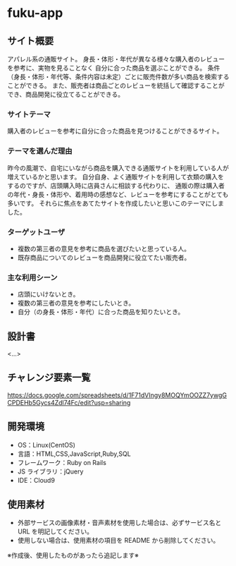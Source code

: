 # fuku-app

## サイト概要

アパレル系の通販サイト。
身長・体形・年代が異なる様々な購入者のレビューを参考に、実物を見ることなく
自分に合った商品を選ぶことができる。
条件（身長・体形・年代等、条件内容は未定）ごとに販売件数が多い商品を検索することができる。
また、販売者は商品ごとのレビューを統括して確認することができ、商品開発に役立てることができる。

### サイトテーマ

購入者のレビューを参考に自分に合った商品を見つけることができるサイト。

### テーマを選んだ理由

昨今の風潮で、自宅にいながら商品を購入できる通販サイトを利用している人が増えているかと思います。
自分自身、よく通販サイトを利用して衣類の購入をするのですが、店頭購入時に店員さんに相談する代わりに、
通販の際は購入者の年代・身長・体形や、着用時の感想など、レビューを参考にすることがとても多いです。
それらに焦点をあてたサイトを作成したいと思いこのテーマにしました。

### ターゲットユーザ

- 複数の第三者の意見を参考に商品を選びたいと思っている人。
- 既存商品についてのレビューを商品開発に役立てたい販売者。

### 主な利用シーン

- 店頭にいけないとき。
- 複数の第三者の意見を参考にしたいとき。
- 自分（の身長・体形・年代）に合った商品を知りたいとき。

## 設計書

<...>

## チャレンジ要素一覧

<https://docs.google.com/spreadsheets/d/1F71dVIngy8MOQYmOOZZ7ywgGCPDEHb5Gycs4Zdl74Fc/edit?usp=sharing>

## 開発環境

- OS：Linux(CentOS)
- 言語：HTML,CSS,JavaScript,Ruby,SQL
- フレームワーク：Ruby on Rails
- JS ライブラリ：jQuery
- IDE：Cloud9

## 使用素材

- 外部サービスの画像素材・音声素材を使用した場合は、必ずサービス名と URL を明記してください。
- 使用しない場合は、使用素材の項目を README から削除してください。

※作成後、使用したものがあったら追記します※
